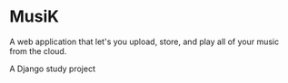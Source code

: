 # MusiK

A web application that let's you upload, store, and play all of your music from the cloud.

A Django study project
